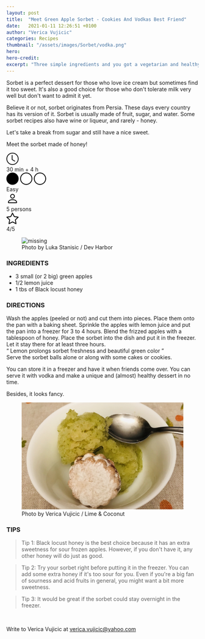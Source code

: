 ```yaml
---
layout: post
title:  "Meet Green Apple Sorbet - Cookies And Vodkas Best Friend"
date:   2021-01-11 12:26:51 +0100
author: "Verica Vujicic"
categories: Recipes
thumbnail: "/assets/images/Sorbet/vodka.png"
hero: 
hero-credit: 
excerpt: "Three simple ingredients and you got a vegetarian and healthy dessert"
---
```

<drop-cap>S</drop-cap>orbet is a perfect dessert for those who love ice cream but sometimes find it too sweet. It's also a good choice for those who don't tolerate milk very well but don't want to admit it yet. 

Believe it or not, sorbet originates from Persia. These days every country has its version of it. Sorbet is usually made of fruit, sugar, and water. Some sorbet recipes also have wine or liqueur, and rarely - honey. 

Let's take a break from sugar and still have a nice sweet.

Meet the sorbet made of honey!

<div class="recipe-dashboard">
    <div class="dash-card">
        <div class="dash-icon" title="Preparation time">
            <img src="/assets/images/icons/clock.svg" alt="Preparation time">
        </div>
        <div class="dash-text">30 min + 4 h </div>
    </div>
    <div class="dash-card">
        <div class="dash-icon difficulty" title="Difficulty">
            <img src="/assets/images/icons/circle-fill.svg" alt="">
            <img src="/assets/images/icons/circle.svg" alt="">
            <img src="/assets/images/icons/circle.svg" alt="">
        </div>
        <div class="dash-text">Easy</div>
    </div>
    <div class="dash-card">
        <div class="dash-icon" title="Serves">
            <img src="/assets/images/icons/person.svg" alt="Serves">
        </div>
        <div class="dash-text">5 persons</div>
    </div>
    <div class="dash-card">
        <div class="dash-icon" title="Rating">
            <img src="/assets/images/icons/star.svg" alt="Preparation time">
        </div>
        <div class="dash-text">4/5</div>
    </div>
</div>
 
<figure>
    <img src='/assets/images/Sorbet/vodka.png' alt='missing' />
    <figcaption>Photo by Luka Stanisic / Dev Harbor</figcaption>
</figure>

### **INGREDIENTS**

- 3 small (or 2 big) green apples 
- 1/2 lemon juice
- 1 tbs of Black locust honey

### **DIRECTIONS**

<step>
Wash the apples (peeled or not) and cut them into pieces. Place them onto the pan with a baking sheet.
</step>

<step>
Sprinkle the apples with lemon juice and put the pan into a freezer for 3 to 4 hours.
</step>

<step>
Blend the frizzed apples with a tablespoon of honey.
</step>

<step>
Place the sorbet into the dish and put it in the freezer. Let it stay there for at least three hours.
</step>
<div class="aside-quote"><q>
    Lemon prolongs sorbet freshness and beautiful green color
</q></div>
Serve the sorbet balls alone or along with some cakes or cookies.  

You can store it in a freezer and have it when friends come over. You can serve it with vodka and make a unique and (almost) healthy dessert in no time. 

Besides, it looks fancy.

<figure>
    <img src='/assets/images/Sorbet/sorbet.jpeg' alt='missing' />
    <figcaption>Photo by Verica Vujicic / Lime & Coconut</figcaption>
</figure>

### **TIPS**

>Tip 1: Black locust honey is the best choice because it has an extra sweetness for sour frozen apples. However, if you don't have it, any other honey will do just as good.

>Tip 2: Try your sorbet right before putting it in the freezer. You can add some extra honey if it's too sour for you. Even if you're a big fan of sourness and acid fruits in general, you might want a bit more sweetness.

>Tip 3: It would be great if the sorbet could stay overnight in the freezer.

<br/>

Write to Verica Vujicic at [verica.vujicic@yahoo.com](mailto:verica.vujicic@yahoo.com)

